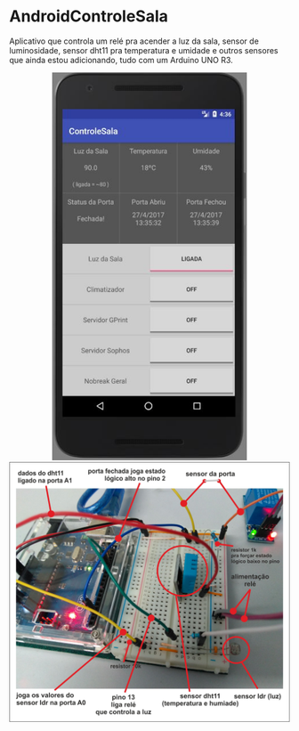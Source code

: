 # AndroidControleSala
Aplicativo que controla um relé pra acender a luz da sala, sensor de luminosidade, sensor dht11 pra temperatura e umidade 
e outros sensores que ainda estou adicionando, tudo com um Arduino UNO R3.


<div class="img1" align="center">
  <img src="https://github.com/fabriciobedin/AndroidControleSala/blob/master/imagens/print_celular.jpg" width="350" height="*" al />
</div>
<div class="img1" align="center">
  <img src="https://github.com/fabriciobedin/AndroidControleSala/blob/master/imagens/montagem.jpg" width="600" height="*" al />
</div>
